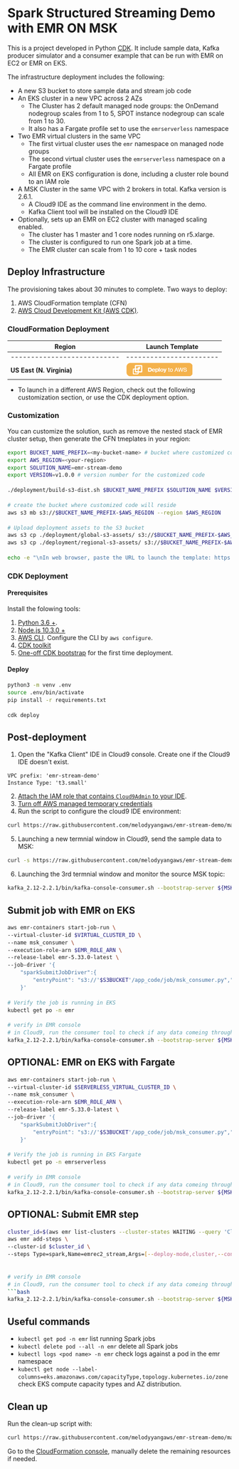 # Spark Structured Streaming Demo with EMR ON MSK

This is a project developed in Python [CDK](https://docs.aws.amazon.com/cdk/latest/guide/home.html).
It include sample data, Kafka producer simulator and a consumer example that can be run with EMR on EC2 or EMR on EKS. 

The infrastructure deployment includes the following:
- A new S3 bucket to store sample data and stream job code
- An EKS cluster in a new VPC across 2 AZs
    - The Cluster has 2 default managed node groups: the OnDemand nodegroup scales from 1 to 5, SPOT instance nodegroup can scale from 1 to 30. 
    - It also has a Fargate profile set to use the `emrserverless` namespace
- Two EMR virtual clusters in the same VPC
    - The first virtual cluster uses the `emr` namespace on managed node groups
    - The second virtual cluster uses the `emrserverless` namespace on a Fargate profile
    - All EMR on EKS configuration is done, including a cluster role bound to an IAM role
- A MSK Cluster in the same VPC with 2 brokers in total. Kafka version is 2.6.1.
    - A Cloud9 IDE as the command line environment in the demo. 
    - Kafka Client tool will be installed on the Cloud9 IDE
- Optionally, sets up an EMR on EC2 cluster with managed scaling enabled.
    - The cluster has 1 master and 1 core nodes running on r5.xlarge.
    - The cluster is configured to run one Spark job at a time.
    - The EMR cluster can scale from 1 to 10 core + task nodes

## Deploy Infrastructure

The provisioning takes about 30 minutes to complete. 
Two ways to deploy:
1. AWS CloudFormation template (CFN) 
2. [AWS Cloud Development Kit (AWS CDK)](https://docs.aws.amazon.com/cdk/latest/guide/home.html).

### CloudFormation Deployment

  |   Region  |   Launch Template |
  |  ---------------------------   |   -----------------------  |
  |  ---------------------------   |   -----------------------  |
  **US East (N. Virginia)**| [![Deploy to AWS](source/app_resources/00-deploy-to-aws.png)](https://console.aws.amazon.com/cloudformation/home?region=us-east-1#/stacks/quickcreate?stackName=StreamOnEKS&templateURL=https://blogpost-sparkoneks-us-east-1.s3.amazonaws.com/emr-stream-demo/v1.0.0/StreamOnEKS.template) 

* To launch in a different AWS Region, check out the following customization section, or use the CDK deployment option.

### Customization
You can customize the solution, such as remove the nested stack of EMR cluster setup, then generate the CFN tmeplates in your region: 
```bash
export BUCKET_NAME_PREFIX=<my-bucket-name> # bucket where customized code will reside
export AWS_REGION=<your-region>
export SOLUTION_NAME=emr-stream-demo
export VERSION=v1.0.0 # version number for the customized code

./deployment/build-s3-dist.sh $BUCKET_NAME_PREFIX $SOLUTION_NAME $VERSION

# create the bucket where customized code will reside
aws s3 mb s3://$BUCKET_NAME_PREFIX-$AWS_REGION --region $AWS_REGION

# Upload deployment assets to the S3 bucket
aws s3 cp ./deployment/global-s3-assets/ s3://$BUCKET_NAME_PREFIX-$AWS_REGION/$SOLUTION_NAME/$VERSION/ --recursive --acl bucket-owner-full-control
aws s3 cp ./deployment/regional-s3-assets/ s3://$BUCKET_NAME_PREFIX-$AWS_REGION/$SOLUTION_NAME/$VERSION/ --recursive --acl bucket-owner-full-control

echo -e "\nIn web browser, paste the URL to launch the template: https://console.aws.amazon.com/cloudformation/home?region=$AWS_REGION#/stacks/quickcreate?stackName=StreamOnEKS&templateURL=https://$BUCKET_NAME_PREFIX-$AWS_REGION.s3.amazonaws.com/$SOLUTION_NAME/$VERSION/StreamOnEKS.template\n"
```

### CDK Deployment

#### Prerequisites 
Install the folowing tools:
1. [Python 3.6 +](https://www.python.org/downloads/).
2. [Node.js 10.3.0 +](https://nodejs.org/en/)
3. [AWS CLI](https://docs.aws.amazon.com/cli/latest/userguide/install-macos.html#install-macosos-bundled). Configure the CLI by `aws configure`.
4. [CDK toolkit](https://cdkworkshop.com/15-prerequisites/500-toolkit.html)
5. [One-off CDK bootstrap](https://cdkworkshop.com/20-typescript/20-create-project/500-deploy.html) for the first time deployment.

#### Deploy
```bash
python3 -m venv .env
source .env/bin/activate
pip install -r requirements.txt

cdk deploy
```

## Post-deployment

1. Open the "Kafka Client" IDE in Cloud9 console. Create one if the Cloud9 IDE doesn't exist. 
```
VPC prefix: 'emr-stream-demo'
Instance Type: 't3.small'
```
2. [Attach the IAM role that contains `Cloud9Admin` to your IDE](https://www.eksworkshop.com/020_prerequisites/ec2instance/). 
3. [Turn off AWS managed temporary credentials](https://www.eksworkshop.com/020_prerequisites/workspaceiam/)
4. Run the script to configure the cloud9 IDE environment:
```bash
curl https://raw.githubusercontent.com/melodyyangaws/emr-stream-demo/master/deployment/app_code/post-deployment.sh | bash
```
5. Launching a new termnial window in Cloud9, send the sample data to MSK:
```bash
curl -s https://raw.githubusercontent.com/melodyyangaws/emr-stream-demo/master/deployment/app_code/data/nycTaxiRides.gz | zcat | split -l 10000 --filter="kafka_2.12-2.2.1/bin/kafka-console-producer.sh --broker-list ${MSK_SERVER} --topic taxirides ; sleep 0.2"  > /dev/null
```
6. Launching the 3rd termnial window and monitor the source MSK topic:
```bash
kafka_2.12-2.2.1/bin/kafka-console-consumer.sh --bootstrap-server ${MSK_SERVER} --topic taxirides --from-beginning
```


## Submit job with EMR on EKS
```bash
aws emr-containers start-job-run \
--virtual-cluster-id $VIRTUAL_CLUSTER_ID \
--name msk_consumer \
--execution-role-arn $EMR_ROLE_ARN \
--release-label emr-5.33.0-latest \
--job-driver '{
    "sparkSubmitJobDriver":{
        "entryPoint": "s3://'$S3BUCKET'/app_code/job/msk_consumer.py","entryPointArguments":["'$MSK_SERVER'","s3://'$S3BUCKET'/stream/checkpoint/emreks","emreks_output"],"sparkSubmitParameters": "--conf spark.jars.ivy=/tmp/ivy --conf spark.jars.packages=org.apache.spark:spark-sql-kafka-0-10_2.11:2.4.7 --packages org.apache.spark:spark-sql-kafka-0-10_2.11:2.4.7 --conf spark.cleaner.referenceTracking.cleanCheckpoints=true --conf spark.executor.instances=2 --conf spark.executor.memory=2G --conf spark.driver.memory=1G --conf spark.executor.cores=2"}
    }'

# Verify the job is running in EKS
kubectl get po -n emr

# verify in EMR console
# in Cloud9, run the consumer tool to check if any data comeing through in the target Kafka topic
kafka_2.12-2.2.1/bin/kafka-console-consumer.sh --bootstrap-server ${MSK_SERVER} --topic emreks_output --from-beginning
```
## OPTIONAL: EMR on EKS with Fargate
```bash
aws emr-containers start-job-run \
--virtual-cluster-id $SERVERLESS_VIRTUAL_CLUSTER_ID \
--name msk_consumer \
--execution-role-arn $EMR_ROLE_ARN \
--release-label emr-5.33.0-latest \
--job-driver '{
    "sparkSubmitJobDriver":{
        "entryPoint": "s3://'$S3BUCKET'/app_code/job/msk_consumer.py","entryPointArguments":["'$MSK_SERVER'","s3://'$S3BUCKET'/stream/checkpoint/emreksfg","emreksfg_output"],"sparkSubmitParameters": "--packages org.apache.spark:spark-sql-kafka-0-10_2.11:2.4.7 --conf spark.cleaner.referenceTracking.cleanCheckpoints=true --conf spark.executor.instances=2 --conf spark.executor.memory=2G --conf spark.driver.memory=1G --conf spark.executor.cores=2"}
    }'

# Verify the job is running in EKS Fargate
kubectl get po -n emrserverless

# verify in EMR console
# in Cloud9, run the consumer tool to check if any data comeing through in the target Kafka topic
kafka_2.12-2.2.1/bin/kafka-console-consumer.sh --bootstrap-server ${MSK_SERVER} --topic emreksfg_output --from-beginning
```

## OPTIONAL: Submit EMR step

```bash
cluster_id=$(aws emr list-clusters --cluster-states WAITING --query 'Clusters[?Name==`emr-stream-demo`].Id' --output text)
aws emr add-steps \
--cluster-id $cluster_id \
--steps Type=spark,Name=emrec2_stream,Args=[--deploy-mode,cluster,--conf,spark.cleaner.referenceTracking.cleanCheckpoints=true,--conf,spark.executor.instances=2,--conf,spark.executor.memory=2G,--conf,spark.driver.memory=2G,--conf,spark.executor.cores=2,--packages,org.apache.spark:spark-sql-kafka-0-10_2.12:3.0.1,s3://$S3BUCKET/app_code/job/msk_consumer.py,"$MSK_SERVER",s3://$S3BUCKET/stream/checkpoint/emrec2,emrec2_output],ActionOnFailure=CONTINUE  


# verify in EMR console
# in Cloud9, run the consumer tool to check if any data comeing through in the target Kafka topic
```bash
kafka_2.12-2.2.1/bin/kafka-console-consumer.sh --bootstrap-server ${MSK_SERVER} --topic emrec2_output --from-beginning
```


## Useful commands

 * `kubectl get pod -n emr`               list running Spark jobs
 * `kubectl delete pod --all -n emr`      delete all Spark jobs
 * `kubectl logs <pod name> -n emr`       check logs against a pod in the emr namespace
 * `kubectl get node --label-columns=eks.amazonaws.com/capacityType,topology.kubernetes.io/zone` check EKS compute capacity types and AZ distribution.


## Clean up
Run the clean-up script with:
```bash
curl https://raw.githubusercontent.com/melodyyangaws/emr-stream-demo/master/deployment/app_code/delete_all.sh | bash
```
Go to the [CloudFormation console](https://console.aws.amazon.com/cloudformation/home?region=us-east-1), manually delete the remaining resources if needed.
